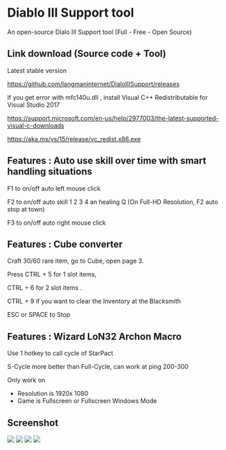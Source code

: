 # Diablo III Support tool
An open-source Dialo III Support tool (Full - Free - Open Source)

Link download (Source code + Tool)
------------
Latest stable version

https://github.com/langmaninternet/DialoIIISupport/releases


If you get error with mfc140u.dll , install Visual C++ Redistributable for Visual Studio 2017

https://support.microsoft.com/en-us/help/2977003/the-latest-supported-visual-c-downloads

https://aka.ms/vs/15/release/vc_redist.x86.exe



Features : Auto use skill over time with smart handling situations
------------

F1 to on/off auto left mouse click

F2 to on/off auto skill 1 2 3 4 an healing Q (On Full-HD Resolution, F2 auto stop at town)

F3 to on/off auto right mouse click



Features : Cube converter
------------

Craft 30/60 rare item, go to Cube, open page 3. 

Press CTRL + 5 for 1 slot items,  

CTRL + 6 for 2 slot items .

CTRL + 9 if you want to clear the Inventory at the Blacksmith

ESC or SPACE to Stop 


Features : Wizard LoN32 Archon Macro
------------
Use 1 hotkey to call cycle of StarPact

S-Cycle more better than Full-Cycle, can work at ping 200-300




Only work on
+ Resolution is 1920x 1080 
+ Game is Fullscreen or Fullscreen Windows Mode



Screenshot
------------
![](FinalRelease/Screen06.png)
![](FinalRelease/Cube02.png)
![](FinalRelease/Cube03.png)
![](FinalRelease/Cube04.png)


